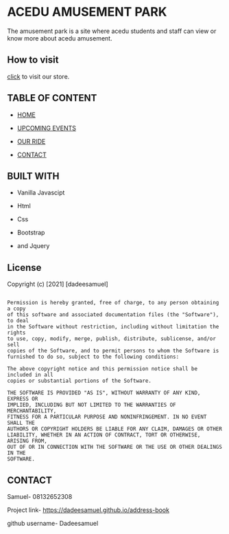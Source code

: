 # ACEDU AMUSEMENT PARK

The amusement park is a site where acedu students and staff can view or know more about acedu amusement.

## How to visit

[click](https://dadeesamuel.github.io/amusement-park) to visit our store.

## TABLE OF CONTENT

* [HOME](index.html)

* [UPCOMING EVENTS](index.html)

* [OUR RIDE](form2.html)

* [CONTACT](contact.html)

## BUILT WITH

* Vanilla Javascipt

* Html

* Css

* Bootstrap

* and Jquery

## License

Copyright (c) [2021] [dadeesamuel]

```lincense

Permission is hereby granted, free of charge, to any person obtaining a copy
of this software and associated documentation files (the "Software"), to deal
in the Software without restriction, including without limitation the rights
to use, copy, modify, merge, publish, distribute, sublicense, and/or sell
copies of the Software, and to permit persons to whom the Software is
furnished to do so, subject to the following conditions:

The above copyright notice and this permission notice shall be included in all
copies or substantial portions of the Software.

THE SOFTWARE IS PROVIDED "AS IS", WITHOUT WARRANTY OF ANY KIND, EXPRESS OR
IMPLIED, INCLUDING BUT NOT LIMITED TO THE WARRANTIES OF MERCHANTABILITY,
FITNESS FOR A PARTICULAR PURPOSE AND NONINFRINGEMENT. IN NO EVENT SHALL THE
AUTHORS OR COPYRIGHT HOLDERS BE LIABLE FOR ANY CLAIM, DAMAGES OR OTHER
LIABILITY, WHETHER IN AN ACTION OF CONTRACT, TORT OR OTHERWISE, ARISING FROM,
OUT OF OR IN CONNECTION WITH THE SOFTWARE OR THE USE OR OTHER DEALINGS IN THE
SOFTWARE.
```

## CONTACT

Samuel- 08132652308

Project link- <https://dadeesamuel.github.io/address-book>

github username- Dadeesamuel
